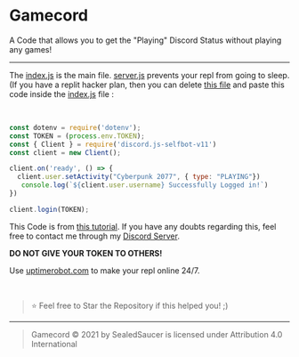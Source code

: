 # Gamecord
A Code that allows you to get the "Playing" Discord Status without playing any games!

----

The [index.js](https://github.com/SealedSaucer/Gamecord/blob/main/index.js) is the main file. [server.js](https://github.com/SealedSaucer/Gamecord/blob/main/server.js) prevents your repl from going to sleep. (If you have a replit hacker plan, then you can delete [this file](https://github.com/SealedSaucer/Gamecord/blob/main/server.js) and paste this code inside the [index.js](https://github.com/SealedSaucer/Gamecord/blob/main/index.js) file : 

</br>

```js
const dotenv = require('dotenv');
const TOKEN = (process.env.TOKEN);
const { Client } = require('discord.js-selfbot-v11')
const client = new Client();

client.on('ready', () => { 
  client.user.setActivity("Cyberpunk 2077", { type: "PLAYING"})
   console.log(`${client.user.username} Successfully Logged in!`)
})

client.login(TOKEN);
```

This Code is from [this tutorial](https://youtu.be/i36SIDNTQoM). If you have any doubts regarding this, feel free to contact me through my [Discord Server](https://dsc.gg/phantom).

**DO NOT GIVE YOUR TOKEN TO OTHERS!**

Use [uptimerobot.com](https://uptimerobot.com) to make your repl online 24/7.

</br>

> ⭐ Feel free to Star the Repository if this helped you! ;)

----

> Gamecord © 2021 by SealedSaucer is licensed under Attribution 4.0 International 
